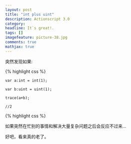 ```yaml
---
layout: post
title: "int plus uint"
description: Actionscript 3.0
category: 
headline: It`s great!.
tags: []
imagefeature: picture-38.jpg
comments: true
mathjax: true
---
```


突然发现如果:

{% highlight css %}

    var a:int = int(1);

    var b:uint = uint(1);

    trace(a+b);

    //2

{% highlight css %}

如果突然在忙别的事情和解决大量复杂问题之后会反应不过来...

好吧，看来真的老了。


